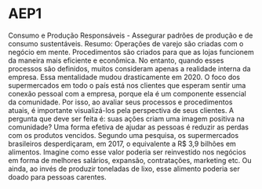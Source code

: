 # AEP1
Consumo e Produção Responsáveis - Assegurar padrões de produção e de consumo sustentáveis. Resumo: Operações de varejo são criadas com o negócio em mente. Procedimentos são criados para que as lojas funcionem da maneira mais eficiente e econômica. No entanto, quando esses processos são definidos, muitos consideram apenas a realidade interna da empresa. Essa mentalidade mudou drasticamente em 2020. O foco dos supermercados em todo o país está nos clientes que esperam sentir uma conexão pessoal com a empresa, porque ela é um componente essencial da comunidade. Por isso, ao avaliar seus processos e procedimentos atuais, é importante visualizá-los pela perspectiva de seus clientes. A pergunta que deve ser feita é: suas ações criam uma imagem positiva na comunidade? Uma forma efetiva de ajudar as pessoas é reduzir as perdas com os produtos vencidos. Segundo uma pesquisa, os supermercados brasileiros desperdiçaram, em 2017, o equivalente a R$ 3,9 bilhões em alimentos. Imagine como esse valor poderia ser reinvestido nos negócios em forma de melhores salários, expansão, contratações, marketing etc. Ou ainda, ao invés de produzir toneladas de lixo, esse alimento poderia ser doado para pessoas carentes.
